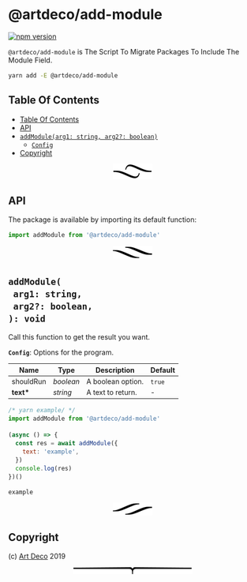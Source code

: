 # @artdeco/add-module

[![npm version](https://badge.fury.io/js/@artdeco/add-module.svg)](https://npmjs.org/package/@artdeco/add-module)

`@artdeco/add-module` is The Script To Migrate Packages To Include The Module Field.

```sh
yarn add -E @artdeco/add-module
```

## Table Of Contents

- [Table Of Contents](#table-of-contents)
- [API](#api)
- [`addModule(arg1: string, arg2?: boolean)`](#mynewpackagearg1-stringarg2-boolean-void)
  * [`Config`](#type-config)
- [Copyright](#copyright)

<p align="center"><a href="#table-of-contents"><img src=".documentary/section-breaks/0.svg?sanitize=true"></a></p>

## API

The package is available by importing its default function:

```js
import addModule from '@artdeco/add-module'
```

<p align="center"><a href="#table-of-contents"><img src=".documentary/section-breaks/1.svg?sanitize=true"></a></p>

## `addModule(`<br/>&nbsp;&nbsp;`arg1: string,`<br/>&nbsp;&nbsp;`arg2?: boolean,`<br/>`): void`

Call this function to get the result you want.

__<a name="type-config">`Config`</a>__: Options for the program.

|   Name    |   Type    |    Description    | Default |
| --------- | --------- | ----------------- | ------- |
| shouldRun | _boolean_ | A boolean option. | `true`  |
| __text*__ | _string_  | A text to return. | -       |

```js
/* yarn example/ */
import addModule from '@artdeco/add-module'

(async () => {
  const res = await addModule({
    text: 'example',
  })
  console.log(res)
})()
```
```
example
```

<p align="center"><a href="#table-of-contents"><img src=".documentary/section-breaks/2.svg?sanitize=true"></a></p>

## Copyright

(c) [Art Deco][1] 2019

[1]: https://artd.eco

<p align="center"><a href="#table-of-contents"><img src=".documentary/section-breaks/-1.svg?sanitize=true"></a></p>